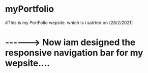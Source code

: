 # myPortfolio
#This is my PortFolio wepsite. which is i satrted on (28/2/2021) 
# ------> Now iam designed the responsive navigation bar for  my wepsite....
